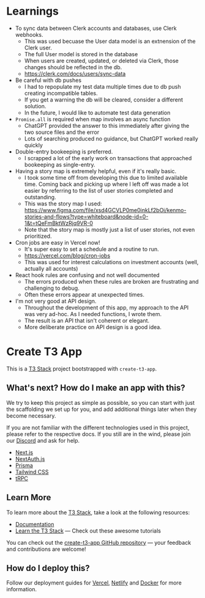 # Learnings

- To sync data between Clerk accounts and databases, use Clerk webhooks.
  - This was used becuase the User data model is an extnension of the Clerk user.
  - The full User model is stored in the database
  - When users are created, updated, or deleted via Clerk, those changes should be reflected in the db.
  - https://clerk.com/docs/users/sync-data
- Be careful with db pushes
  - I had to repopulate my test data multiple times due to db push creating incompatible tables.
  - If you get a warning the db will be cleared, consider a different solution.
  - In the future, I would like to automate test data generation
- `Promise.all` is required when map involves an async function
  - ChatGPT provided the answer to this immediately after giving the two source files and the error
  - Lots of searching produced no guidance, but ChatGPT worked really quickly
- Double-entry bookeeping is preferred.
  - I scrapped a lot of the early work on transactions that approached bookeeping as single-entry.
- Having a story map is extremely helpful, even if it's really basic.
  - I took some time off from developing this due to limited available time. Coming back and picking up
    where I left off was made a lot easier by referring to the list of user stories completed and outstanding.
  - This was the story map I used: https://www.figma.com/file/xsd4GCVLP0me0inkLf2bOi/kenmo-stories-and-flows?type=whiteboard&node-id=0-1&t=tQeFmBktWzRjq9VR-0
  - Note that the story map is mostly just a list of user stories, not even prioritized.
- Cron jobs are easy in Vercel now!
  - It's super easy to set a schedule and a routine to run.
  - https://vercel.com/blog/cron-jobs
  - This was used for interest calculations on investment accounts (well, actually all accounts)
- React hook rules are confusing and not well documented
  - The errors produced when these rules are broken are frustrating and challenging to debug.
  - Often these errors appear at unexpected times.
- I'm not very good at API design.
  - Throughout the development of this app, my approach to the API was very ad-hoc. As I needed functions, I wrote them.
  - The result is an API that isn't coherent or elegant.
  - More deliberate practice on API design is a good idea.

# Create T3 App

This is a [T3 Stack](https://create.t3.gg/) project bootstrapped with `create-t3-app`.

## What's next? How do I make an app with this?

We try to keep this project as simple as possible, so you can start with just the scaffolding we set up for you, and add additional things later when they become necessary.

If you are not familiar with the different technologies used in this project, please refer to the respective docs. If you still are in the wind, please join our [Discord](https://t3.gg/discord) and ask for help.

- [Next.js](https://nextjs.org)
- [NextAuth.js](https://next-auth.js.org)
- [Prisma](https://prisma.io)
- [Tailwind CSS](https://tailwindcss.com)
- [tRPC](https://trpc.io)

## Learn More

To learn more about the [T3 Stack](https://create.t3.gg/), take a look at the following resources:

- [Documentation](https://create.t3.gg/)
- [Learn the T3 Stack](https://create.t3.gg/en/faq#what-learning-resources-are-currently-available) — Check out these awesome tutorials

You can check out the [create-t3-app GitHub repository](https://github.com/t3-oss/create-t3-app) — your feedback and contributions are welcome!

## How do I deploy this?

Follow our deployment guides for [Vercel](https://create.t3.gg/en/deployment/vercel), [Netlify](https://create.t3.gg/en/deployment/netlify) and [Docker](https://create.t3.gg/en/deployment/docker) for more information.
